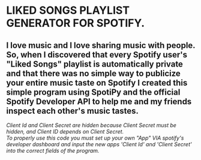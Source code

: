 # LIKED SONGS PLAYLIST GENERATOR FOR SPOTIFY.<br/>
## I love music and I love sharing music with people. So, when I discovered that every Spotify user's "Liked Songs" playlist is automatically private and that there was no simple way to publicize your entire music taste on Spotify I created this simple program using SpotiPy and the official Spotify Developer API to help me and my friends inspect each other's music tastes.<br/>

*Client Id and Client Secret are hidden because Client Secret must be hidden, and Client ID depends on Client Secret.<br/>
To properly use this code you must set up your own "App" VIA spotify's developer dashboard and input the new apps 'Client Id' and 'Client Secret' into the correct fields of the program.*
